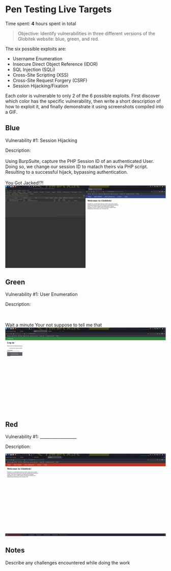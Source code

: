 # Pen Testing Live Targets

Time spent: **4** hours spent in total

> Objective: Identify vulnerabilities in three different versions of the Globitek website: blue, green, and red.

The six possible exploits are:

* Username Enumeration
* Insecure Direct Object Reference (IDOR)
* SQL Injection (SQLi)
* Cross-Site Scripting (XSS)
* Cross-Site Request Forgery (CSRF)
* Session Hijacking/Fixation

Each color is vulnerable to only 2 of the 6 possible exploits. First discover which color has the specific vulnerability, then write a short description of how to exploit it, and finally demonstrate it using screenshots compiled into a GIF.

## Blue

Vulnerability #1: Session Hijacking

Description:
<br />
<br />
Using BurpSuite, capture the PHP Session ID of an authenticated User. Doing so, we change our session ID to matach theirs via PHP script. Resulting to a successful hijack, bypassing authentication.
<br />
<br />
You Got Jacked!?!
<img src="Hijack.gif">


## Green

Vulnerability #1: User Enumeration

Description:

<br />
<br />
Wait a minute Your not suppose to tell me that
<img src="UserEnum.gif">


## Red

Vulnerability #1: __________________

Description:

<img src="IDOR.gif">


## Notes

Describe any challenges encountered while doing the work

